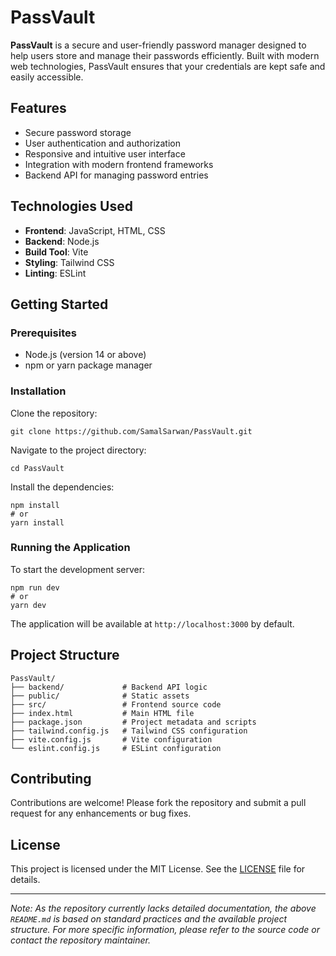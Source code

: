 # PassVault

**PassVault** is a secure and user-friendly password manager designed to help users store and manage their passwords efficiently. Built with modern web technologies, PassVault ensures that your credentials are kept safe and easily accessible.

## Features

- Secure password storage  
- User authentication and authorization  
- Responsive and intuitive user interface  
- Integration with modern frontend frameworks  
- Backend API for managing password entries  

## Technologies Used

- **Frontend**: JavaScript, HTML, CSS  
- **Backend**: Node.js  
- **Build Tool**: Vite  
- **Styling**: Tailwind CSS  
- **Linting**: ESLint  

## Getting Started

### Prerequisites

- Node.js (version 14 or above)  
- npm or yarn package manager  

### Installation

Clone the repository:

```
git clone https://github.com/SamalSarwan/PassVault.git
```

Navigate to the project directory:

```
cd PassVault
```

Install the dependencies:

```
npm install
# or
yarn install
```

### Running the Application

To start the development server:

```
npm run dev
# or
yarn dev
```

The application will be available at `http://localhost:3000` by default.

## Project Structure

```
PassVault/
├── backend/             # Backend API logic
├── public/              # Static assets
├── src/                 # Frontend source code
├── index.html           # Main HTML file
├── package.json         # Project metadata and scripts
├── tailwind.config.js   # Tailwind CSS configuration
├── vite.config.js       # Vite configuration
└── eslint.config.js     # ESLint configuration
```

## Contributing

Contributions are welcome! Please fork the repository and submit a pull request for any enhancements or bug fixes.

## License

This project is licensed under the MIT License. See the [LICENSE](LICENSE) file for details.

---

*Note: As the repository currently lacks detailed documentation, the above `README.md` is based on standard practices and the available project structure. For more specific information, please refer to the source code or contact the repository maintainer.*
